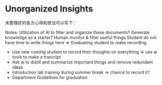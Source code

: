 # Unorganized Insights

未整理好的各方心得和想法可以写下：



Notes:
Utilization of AI to filter and organize these documents?
Generate knowledge as a starter? Human monitor & filter useful things
Student do not have time to write things here => Graduating student to make recording
- Use new coming student to record their thoughts on everything => use ai tools to make a trancript
- Ask ai to distill and summarize important things and remove redundant ideas
- Introduction lab training during summer break => chance to record it?
- Department Guidelines for graduation
